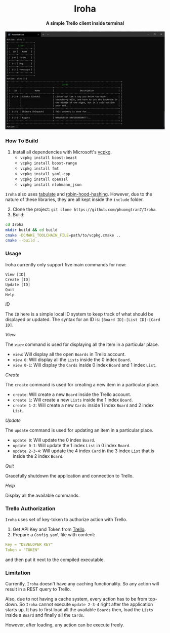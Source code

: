 <h1 align="center">
  Iroha
  <br>
</h1>

<h4 align="center">A simple Trello client inside terminal</h4>

![screenshot](/Iroha_Sample.JPG)

### How To Build

1. Install all dependencies with Microsoft's [vcpkg](https://github.com/Microsoft/vcpkg).
    * `vcpkg install boost-beast`
    * `vcpkg install boost-range`
    * `vcpkg install fmt`
    * `vcpkg install yaml-cpp`
    * `vcpkg install openssl`
    * `vcpkg install nlohmann_json`
    
`Iroha` also uses [tabulate](https://github.com/p-ranav/tabulate) and [robin-hood-hashing](https://github.com/martinus/robin-hood-hashing). However, due to the nature of these libraries, they are all kept inside the `include` folder.

2. Clone the project: `git clone https://github.com/phuongtran7/Iroha`.
3. Build:

```bash
cd Iroha
mkdir build && cd build
cmake -DCMAKE_TOOLCHAIN_FILE=path/to/vcpkg.cmake ..
cmake --build .
```

### Usage

Iroha currently only support five main commands for now:

    View [ID]
    Create [ID]
    Update [ID]
    Quit
    Help

*ID*

The `ID` here is a simple local ID system to keep track of what should be displayed or updated. The syntax for an ID is: `[Board ID]-[List ID]-[Card ID]`.

*View*

The `view` command is used for displaying all the item in a particular place.
* `view`: Will display all the open `Boards` in Trello account.
* `view 0`: Will display all the `Lists` inside the 0 index `Board`.
* `view 0-1`: Will display the `Cards` inside 0 index `Board` and 1 index `List`.

*Create*

The `create` command is used for creating a new item in a particular place.
* `create`: Will create a new `Board` inside the Trello account.
* `create 1`: Will create a new `Lists` inside the 1 index `Board`.
* `create 1-2`: Will create a new `Cards` inside 1 index `Board` and 2 index `List`.

*Update*

The `update` command is used for updating an item in a particular place.
* `update 0`: Will update the 0 index `Board`.
* `update 0-1`: Will update the 1 index `List` in 0 index `Board`.
* `update 2-3-4`: Will update the 4 index `Card` in the 3 index `List` that is inside the 2 index `Board`.

*Quit*

Gracefully shutdown the application and connection to Trello.

*Help*

Display all the available commands.

### Trello Authorization

`Iroha` uses set of key-token to authorize action with Trello.

1. Get API Key and Token from [Trello](https://developer.atlassian.com/cloud/trello/guides/rest-api/api-introduction/).
2. Prepare a `Config.yaml` file with content:

```yaml
Key = "DEVELOPER KEY"
Token = "TOKEN"
```
and then put it next to the compiled executable.

### Limitation

Currently, `Iroha` doesn't have any caching functionality. So any action will result in a REST query to Trello.

Also, due to not having a cache system, every action has to be from top-down. So `Iroha` cannot execute `update 2-3-4` right after the application starts up. It has to first load all the available `Boards` then, load the `Lists` inside a `Board` and finally all the `Cards`.

However, after loading, any action can be execute freely.
